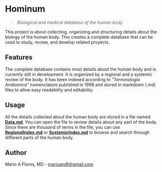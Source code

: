 # Hominum
>*Biological and medical database of the human body*

This project is about collecting, organizing and structuring details about the biology of the human body. This creates a complete database that can be used to study, review, and develop related proyects.

## Features

The complete database contains most details about the human body and is currently still in development. It is organized by a regional and a systemic review of the body. It has been indexed according to *"Terminologia Anatomica"* nomenclature published in 1998 and stored in markdown (.md) files to allow easy readability and editability.

## Usage

All the details collected about the human body are stored in a file named [**Data.md**](./Data.md). You can open the file to review details about any part of the body. Since there are thousand of terms in the file, you can use [**RegionalIndex.md**](./RegionalIndex.md) or [**SystemicIndex.md**](./SystemicIndex.md) to browse and search through different parts of the human body.

## Author

Mario A Flores, MD - marioandf@gmail.com
